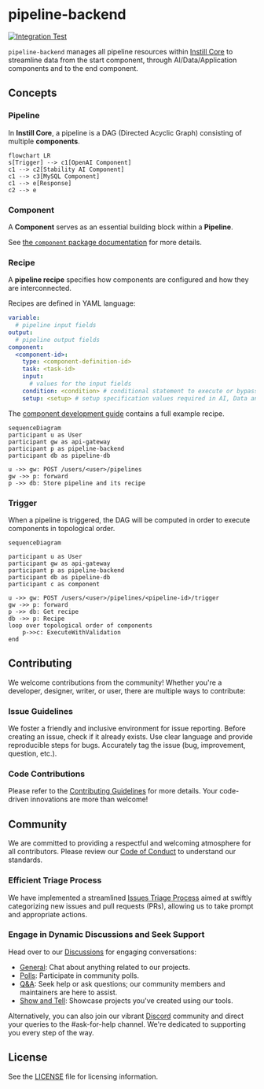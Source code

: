# pipeline-backend

[![Integration Test](https://github.com/instill-ai/pipeline-backend/actions/workflows/integration-test.yml/badge.svg)](https://github.com/instill-ai/pipeline-backend/actions/workflows/integration-test.yml)

`pipeline-backend` manages all pipeline resources within [Instill Core](https://github.com/instill-ai/instill-core) to streamline data from the
start component, through AI/Data/Application components and to the end
component.

## Concepts

### Pipeline

In **Instill Core**, a pipeline is a DAG (Directed Acyclic Graph) consisting
of multiple **components**.

```mermaid
flowchart LR
s[Trigger] --> c1[OpenAI Component]
c1 --> c2[Stability AI Component]
c1 --> c3[MySQL Component]
c1 --> e[Response]
c2 --> e
```

### Component

A **Component** serves as an essential building block within a **Pipeline**.

See [the `component` package documentation](./pkg/component/README.md) for more
details.

### Recipe

A **pipeline recipe** specifies how components are configured and how they are
interconnected.

Recipes are defined in YAML language:

```yaml
variable:
  # pipeline input fields
output:
  # pipeline output fields
component:
  <component-id>:
    type: <component-definition-id>
    task: <task-id>
    input:
      # values for the input fields
    condition: <condition> # conditional statement to execute or bypass the component
    setup: <setup> # setup specification values required in AI, Data and Application components
```

The [component development
guide](./pkg/component/CONTRIBUTING.md#example-recipe) contains a full example
recipe.

```mermaid
sequenceDiagram
participant u as User
participant gw as api-gateway
participant p as pipeline-backend
participant db as pipeline-db

u ->> gw: POST /users/<user>/pipelines
gw ->> p: forward
p ->> db: Store pipeline and its recipe
```

### Trigger

When a pipeline is triggered, the DAG will be computed in order to execute
components in topological order.

```mermaid
sequenceDiagram

participant u as User
participant gw as api-gateway
participant p as pipeline-backend
participant db as pipeline-db
participant c as component

u ->> gw: POST /users/<user>/pipelines/<pipeline-id>/trigger
gw ->> p: forward
p ->> db: Get recipe
db ->> p: Recipe
loop over topological order of components
    p->>c: ExecuteWithValidation
end
```

## Contributing

We welcome contributions from the community! Whether you're a developer,
designer, writer, or user, there are multiple ways to contribute:

### Issue Guidelines

We foster a friendly and inclusive environment for issue reporting. Before
creating an issue, check if it already exists. Use clear language and provide
reproducible steps for bugs. Accurately tag the issue (bug, improvement,
question, etc.).

### Code Contributions

Please refer to the [Contributing Guidelines](./.github/CONTRIBUTING.md) for
more details. Your code-driven innovations are more than welcome!

## Community

We are committed to providing a respectful and welcoming atmosphere for all
contributors. Please review our [Code of
Conduct](https://github.com/instill-ai/.github/blob/main/.github/CODE_OF_CONDUCT.md)
to understand our standards.

### Efficient Triage Process

We have implemented a streamlined [Issues Triage Process](.github/triage.md)
aimed at swiftly categorizing new issues and pull requests (PRs), allowing us to
take prompt and appropriate actions.

### Engage in Dynamic Discussions and Seek Support

Head over to our [Discussions](https://github.com/orgs/instill-ai/discussions)
for engaging conversations:

- [General](https://github.com/orgs/instill-ai/discussions/categories/general):
  Chat about anything related to our projects.
- [Polls](https://github.com/orgs/instill-ai/discussions/categories/polls):
  Participate in community polls.
- [Q&A](https://github.com/orgs/instill-ai/discussions/categories/q-a): Seek
  help or ask questions; our community members and maintainers are here to
  assist.
- [Show and
  Tell](https://github.com/orgs/instill-ai/discussions/categories/show-and-tell):
  Showcase projects you've created using our tools.

Alternatively, you can also join our vibrant
[Discord](https://discord.gg/sevxWsqpGh) community and direct your queries to
the #ask-for-help channel. We're dedicated to supporting you every step of the
way.

## License

See the [LICENSE](./LICENSE) file for licensing information.
